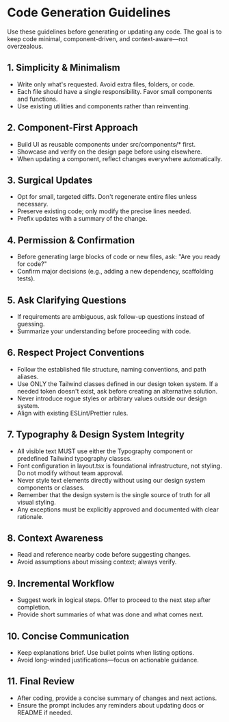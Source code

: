 # Code Generation Guidelines

Use these guidelines before generating or updating any code. The goal is to keep code minimal, component-driven, and context-aware—not overzealous.

## **1. Simplicity & Minimalism**
- Write only what's requested. Avoid extra files, folders, or code.
- Each file should have a single responsibility. Favor small components and functions.
- Use existing utilities and components rather than reinventing.

## **2. Component-First Approach**
- Build UI as reusable components under src/components/* first.
- Showcase and verify on the design page before using elsewhere.
- When updating a component, reflect changes everywhere automatically.

## **3. Surgical Updates**
- Opt for small, targeted diffs. Don't regenerate entire files unless necessary.
- Preserve existing code; only modify the precise lines needed.
- Prefix updates with a summary of the change.

## **4. Permission & Confirmation**
- Before generating large blocks of code or new files, ask: "Are you ready for code?"
- Confirm major decisions (e.g., adding a new dependency, scaffolding tests).

## **5. Ask Clarifying Questions**
- If requirements are ambiguous, ask follow-up questions instead of guessing.
- Summarize your understanding before proceeding with code.

## **6. Respect Project Conventions**
- Follow the established file structure, naming conventions, and path aliases.
- Use ONLY the Tailwind classes defined in our design token system. If a needed token doesn't exist, ask before creating an alternative solution.
- Never introduce rogue styles or arbitrary values outside our design system.
- Align with existing ESLint/Prettier rules.

## **7. Typography & Design System Integrity**
- All visible text MUST use either the Typography component or predefined Tailwind typography classes.
- Font configuration in layout.tsx is foundational infrastructure, not styling. Do not modify without team approval.
- Never style text elements directly without using our design system components or classes.
- Remember that the design system is the single source of truth for all visual styling.
- Any exceptions must be explicitly approved and documented with clear rationale.

## **8. Context Awareness**
- Read and reference nearby code before suggesting changes.
- Avoid assumptions about missing context; always verify.

## **9. Incremental Workflow**
- Suggest work in logical steps. Offer to proceed to the next step after completion.
- Provide short summaries of what was done and what comes next.

## **10. Concise Communication**
- Keep explanations brief. Use bullet points when listing options.
- Avoid long-winded justifications—focus on actionable guidance.

## **11. Final Review**
- After coding, provide a concise summary of changes and next actions.
- Ensure the prompt includes any reminders about updating docs or README if needed.